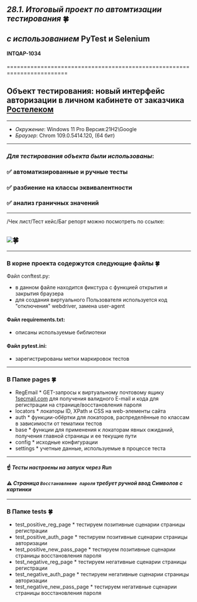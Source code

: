 ## *28.1. Итоговый проект по автомтизации тестирования* :four_leaf_clover:
## *с использованием* PyTest и Selenium 
#### INTQAP-1034
========================================================================
## Объект тестирования: новый интерфейс авторизации в личном кабинете от заказчика [Ростелеком](https://b2c.passport.rt.ru)
----------------------------------------------------------------------------------
* *Окружение*: Windows 11 Pro Версия:21H2\Google 
* *Браузер*: Chrom 109.0.5414.120, (64 бит)
________________________________________________
### *Для тестирования объекта были использованы*:
### :white_check_mark: автоматизированные и ручные тесты
### :white_check_mark: разбиение на классы эквивалентности
### :white_check_mark: анализ граничных значений
-----------------------------------------------------------
/Чек лист/Тест кейс/Баг репорт можно посмотреть по ссылке: 
## [<img src="https://img.shields.io/badge/Чек лист/Тест кейс/Баг репорт-3914AF?style=for-the-badge&logo=/Чек лист/Тест кейс/Баг репорт&logoColor=ЦВЕТ ЛОГОТИПА"/>](https://docs.google.com/spreadsheets/d/1KOnp581oWDApILyWZXfkm6Y6xhpEp1Gr/edit?usp=sharing&ouid=116953298783582314603&rtpof=true&sd=true):four_leaf_clover:
----------------------------------------------------------

###  В корне проекта содержутся следующие файлы :four_leaf_clover:
Файл conftest.py:
* в данном файле находится фикстура с функцией открытия и закрытия браузера 
* для создания виртуального Пользователя используется код "отключения" webdriver, замена user-agent
#### Файл requirements.txt:
* описаны используемые библиотеки
#### Файл pytest.ini:
* зарегистрированы метки маркировок тестов

--------------------------------------------------------
### В Папке pages :four_leaf_clover:
* RegEmail * GET-запросы к виртуальному почтовому ящику [1secmail.com](https://www.1secmail.com/) для получения валидного 
E-mail и кода для регистрации на странице/восстановления пароля   
* locators * локаторы ID, XPath и CSS на web-элементы сайта   
* auth * функции-обёртки для локаторов, распределённые по классам в зависимости от тематики тестов   
* base * функции для применения к локаторам явных ожиданий, получения главной страницы  и ее текущие пути   
* config * исходные конфигурации   
* settings * учетные данные, используемые в процессе теста
-----------------------------------------------------------
#### :point_up: *Тесты настроены на запуск через Run* 
#### :warning: *Страница `Восстановлнеие пароля`  требует ручной ввод Символов с картинки* 
---------------------------------------------------------
### В Папке tests :four_leaf_clover: 
* test_positive_reg_page  * тестируем позитивные сценарии страницы регистрации   
* test_positive_auth_page  * тестируем позитивные сценарии страницы авторизации 
* test_positive_new_pass_page  * тестируем позитивные сценарии страницы восстановления пароля
* test_negative_reg_page  * тестируем негативные сценарии страницы регистрации 
* test_negative_auth_page  * тестируем негативные сценарии страницы авторизации   
* test_negative_new_pass_page * тестируем негативные сценарии страницы восстановления пароля   



